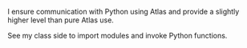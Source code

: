 I ensure communication with Python using Atlas and provide a slightly higher level than pure Atlas use.

See my class side to import modules and invoke Python functions.